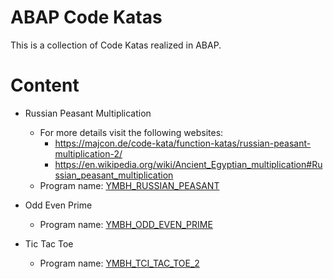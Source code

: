 # ABAP Code Katas

This is a collection of Code Katas realized in ABAP.

# Content

- Russian Peasant Multiplication
  - For more details visit the following websites:
    - https://majcon.de/code-kata/function-katas/russian-peasant-multiplication-2/
    - https://en.wikipedia.org/wiki/Ancient_Egyptian_multiplication#Russian_peasant_multiplication
  - Program name: [YMBH_RUSSIAN_PEASANT](src/ymbh_russian_peasant.prog.abap)
- Odd Even Prime

  - Program name: [YMBH_ODD_EVEN_PRIME](src/ymbh_odd_even_prime.prog.abap)

- Tic Tac Toe
  - Program name: [YMBH_TCI_TAC_TOE_2](src/ymbh_tic_tac_toe_2.prog.abap)
